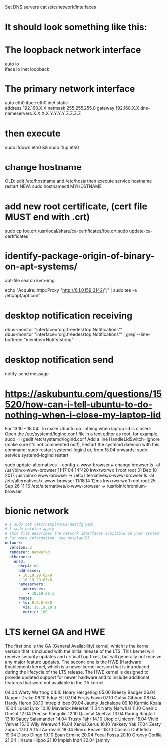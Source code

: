 Set DNS servers
cat /etc/network/interfaces
# It should look something like this:
# The loopback network interface  
auto lo  
iface lo inet loopback  
# The primary network interface  
auto eth0 
iface eth0 inet static  
address 192.168.X.X
netmask 255.255.255.0
gateway 192.168.X.X
dns-nameservers X.X.X.X Y.Y.Y.Y Z.Z.Z.Z
# then execute
sudo ifdown eth0 && sudo ifup eth0

# change hostname
OLD: edit /etc/hostname and /etc/hosts then execute service hostname restart
NEW: sudo hostnamectl MYHOSTNAME

# add new root certificate, (cert file MUST end with .crt)
sudo cp foo.crt /usr/local/share/ca-certificates/foo.crt
sudo update-ca-certificates

# identify-package-origin-of-binary-on-apt-systems/
apt-file search kvm-img

echo "Acquire::http::Proxy \"http://6.1.0.159:3142\";" | sudo tee -a /etc/apt/apt.conf


# desktop notification receiving
dbus-monitor "interface='org.freedesktop.Notifications'"    
dbus-monitor "interface='org.freedesktop.Notifications'"    | grep --line-buffered  "member=Notify\|string"
# desktop notification send
notify-send message


# https://askubuntu.com/questions/15520/how-can-i-tell-ubuntu-to-do-nothing-when-i-close-my-laptop-lid
For 13.10 - 18.04:
To make Ubuntu do nothing when laptop lid is closed:
Open the /etc/systemd/logind.conf file in a text editor as root, for example,
sudo -H gedit /etc/systemd/logind.conf
Add a line HandleLidSwitch=ignore (make sure it's not commented out!),
Restart the systemd daemon with this command:
sudo restart systemd-logind
or, from 15.04 onwards:
sudo service systemd-logind restart

sudo update-alternatives --config x-www-browser # change browser
ls -al /usr/bin/x-www-browser                                                                                                            11:17:04  14"420
lrwxrwxrwx 1 root root 31 Dec 18  2017 /usr/bin/x-www-browser -> /etc/alternatives/x-www-browser
ls -al /etc/alternatives/x-www-browser                                                                                                       11:18:14  12ms
 lrwxrwxrwx 1 root root 25 Sep 26 11:16 /etc/alternatives/x-www-browser -> /usr/bin/chromium-browser


# bionic network
```yaml
# $ sudo cat /etc/netplan/01-netcfg.yaml
# $ sudo netplan apply
# This file describes the network interfaces available on your system
# For more information, see netplan(5).
network:
  version: 2
  renderer: networkd
  ethernets:
    ens3:
      dhcp4: no
      addresses:
      - 10.19.29.62/8
      - 10.19.29.63/8
      nameservers:
        addresses:
          - 10.19.29.1
      routes:
      - to: 0.0.0.0/0
        via: 10.19.29.1
        metric: 100
```


# LTS kernel GA and HWE
The first one is the GA (General Availability) kernel, which is the kernel version that is included with the initial release of the LTS. This kernel will receive security updates and critical bug fixes, but will generally not receive any major feature updates.
The second one is the HWE (Hardware Enablement) kernel, which is a newer kernel version that is introduced during the lifecycle of the LTS release. The HWE kernel is designed to provide updated support for newer hardware and to include additional features that were not available in the GA kernel.


04.04 Warty Warthog
04.10 Hoary Hedgehog
05.06 Breezy Badger
06.04 Dapper Drake
06.10 Edgy Eft
07.04 Feisty Fawn
07.10 Gutsy Gibbon
08.04 Hardy Heron
08.10 Intrepid Ibex
09.04 Jaunty Jackalope
09.10 Karmic Koala
10.04 Lucid Lynx
10.10 Maverick Meerkat
11.04 Natty Narwhal
11.10 Oneiric Ocelot
12.04 Precise Pangolin
12.10 Quantal Quetzal
13.04 Raring Ringtail
13.10 Saucy Salamander
14.04 Trusty Tahr
14.10 Utopic Unicorn
15.04 Vivid Vervet
15.10 Wily Werewolf
16.04 Xenial Xerus
16.10 Yakkety Yak
17.04 Zesty Zapus
17.10 Artful Aardvark
18.04 Bionic Beaver
18.10 Cosmic Cuttlefish
19.04 Disco Dingo
19.10 Eoan Ermine
20.04 Focal Fossa
20.10 Groovy Gorilla
21.04 Hirsute Hippo
21.10 Impish Indri
22.04 jammy
